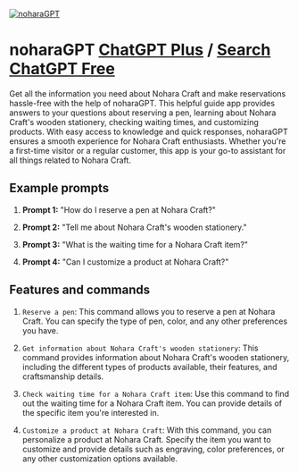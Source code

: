 
[![noharaGPT](https://files.oaiusercontent.com/file-pAjCrsv6ikAFCT8tJXXLEQDT?se=2123-10-18T15%3A34%3A24Z&sp=r&sv=2021-08-06&sr=b&rscc=max-age%3D31536000%2C%20immutable&rscd=attachment%3B%20filename%3De33b38f3-e0e6-404e-8cc3-91fd6d07816e.png&sig=7WMiVZlbEd/ecDVY7ZnHQfmTsJc%2BBkz4LpAa9ivZhrw%3D)](https://chat.openai.com/g/g-7wTaSNcWa-noharagpt)

# noharaGPT [ChatGPT Plus](https://chat.openai.com/g/g-7wTaSNcWa-noharagpt) / [Search ChatGPT Free](https://gptcall.net/index.html#/?search=noharaGPT)

Get all the information you need about Nohara Craft and make reservations hassle-free with the help of noharaGPT. This helpful guide app provides answers to your questions about reserving a pen, learning about Nohara Craft's wooden stationery, checking waiting times, and customizing products. With easy access to knowledge and quick responses, noharaGPT ensures a smooth experience for Nohara Craft enthusiasts. Whether you're a first-time visitor or a regular customer, this app is your go-to assistant for all things related to Nohara Craft.

## Example prompts

1. **Prompt 1:** "How do I reserve a pen at Nohara Craft?"

2. **Prompt 2:** "Tell me about Nohara Craft's wooden stationery."

3. **Prompt 3:** "What is the waiting time for a Nohara Craft item?"

4. **Prompt 4:** "Can I customize a product at Nohara Craft?"

## Features and commands

1. `Reserve a pen`: This command allows you to reserve a pen at Nohara Craft. You can specify the type of pen, color, and any other preferences you have.

2. `Get information about Nohara Craft's wooden stationery`: This command provides information about Nohara Craft's wooden stationery, including the different types of products available, their features, and craftsmanship details.

3. `Check waiting time for a Nohara Craft item`: Use this command to find out the waiting time for a Nohara Craft item. You can provide details of the specific item you're interested in.

4. `Customize a product at Nohara Craft`: With this command, you can personalize a product at Nohara Craft. Specify the item you want to customize and provide details such as engraving, color preferences, or any other customization options available.


